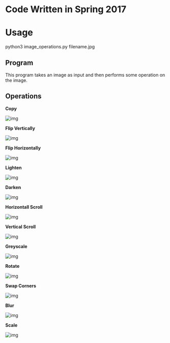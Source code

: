 # Code Written in Spring 2017

# Usage

python3 image_operations.py filename.jpg

## Program

This program takes an image as input and then performs some operation on the image.

## Operations

**Copy**

![img](usfca_logo.png)


**Flip Vertically**

![img](verticalflip.png)

**Flip Horizontally**

![img](horizontalflip.png)

**Lighten**

![img](lighter.png)

**Darken**

![img](darker.png)

**Horizontall Scroll**

![img](horizontalscroll.png)

**Vertical Scroll**

![img](verticalscroll.png)

**Greyscale**

![img](greyscale.png)

**Rotate**

![img](rotate.png)

**Swap Corners**

![img](swapcorners.png)

**Blur**

![img](blurred.png)

**Scale**

![img](scaled.png)

